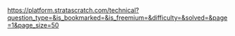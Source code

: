 https://platform.stratascratch.com/technical?question_type=&is_bookmarked=&is_freemium=&difficulty=&solved=&page=1&page_size=50